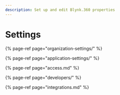 ```yaml
---
description: Set up and edit Blynk.360 properties
---
```


# Settings

{% page-ref page="organization-settings/" %}

{% page-ref page="application-settings/" %}

{% page-ref page="access.md" %}

{% page-ref page="developers/" %}

{% page-ref page="integrations.md" %}



